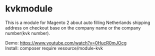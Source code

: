 # kvkmodule
This is a module for Magento 2 about auto filling Netherlands shipping address on checkout base on the company name or the company number(kvk number).

Demo: https://www.youtube.com/watch?v=0HucR0mJOcg    
Install: composer require vesource/module-kvk

